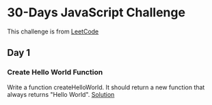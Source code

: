 # 30-Days JavaScript Challenge

This challenge is from [LeetCode](https://leetcode.com/studyplan/30-days-of-javascript/)

## Day 1

### Create Hello World Function

Write a function createHelloWorld. It should return a new function that always returns "Hello World". [Solution](./Day-1/index.js)
